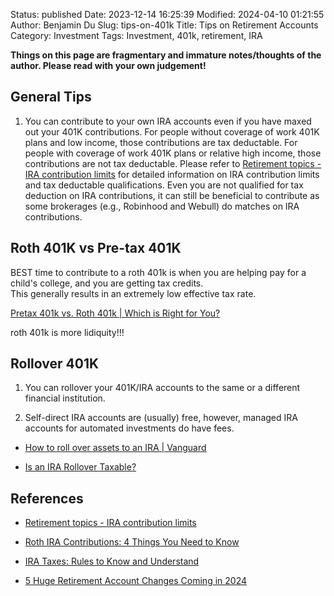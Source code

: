 Status: published
Date: 2023-12-14 16:25:39
Modified: 2024-04-10 01:21:55
Author: Benjamin Du
Slug: tips-on-401k
Title: Tips on Retirement Accounts
Category: Investment
Tags: Investment, 401k, retirement, IRA

**Things on this page are fragmentary and immature notes/thoughts of the author. Please read with your own judgement!**

## General Tips

1. You can contribute to your own IRA accounts 
    even if you have maxed out your 401K contributions.
    For people without coverage of work 401K plans and low income,
    those contributions are tax deductable.
    For people with coverage of work 401K plans or relative high income,
    those contributions are not tax deductable.
    Please refer to [Retirement topics - IRA contribution limits](https://www.irs.gov/retirement-plans/plan-participant-employee/retirement-topics-ira-contribution-limits)
    for detailed information on IRA contribution limits and tax deductable qualifications.
    Even you are not qualified for tax deduction on IRA contributions,
    it can still be beneficial to contribute 
    as some brokerages (e.g., Robinhood and Webull) do matches on IRA contributions.

## Roth 401K vs Pre-tax 401K

BEST time to contribute to a roth 401k is 
when you are helping pay for a child's college, and you are getting tax credits.  
This generally results in an extremely low effective tax rate.

[Pretax 401k vs. Roth 401k | Which is Right for You?](https://www.youtube.com/watch?v=itmpDejX8Hw)

roth 401k is more lidiquity!!!


## Rollover 401K

1. You can rollover your 401K/IRA accounts to the same or a different financial institution.

2. Self-direct IRA accounts are (usually) free,
    however,
    managed IRA accounts for automated investments
    do have fees.

- [How to roll over assets to an IRA | Vanguard](https://investor.vanguard.com/investor-resources-education/article/rolling-over-an-employer-plan-see-how-to-move-assets-to-an-ira)

- [Is an IRA Rollover Taxable?](https://www.financestrategists.com/retirement-planning/ira/is-an-ira-rollover-taxable/?gad_source=1&gclid=Cj0KCQiA7OqrBhD9ARIsAK3UXh08fOLUszQAdJH_fxH2hZe9l2dCIinV5yuS8hMeVMgaI5e-yOYfyGsaAvf-EALw_wcB)


## References

- [Retirement topics - IRA contribution limits](https://www.irs.gov/retirement-plans/plan-participant-employee/retirement-topics-ira-contribution-limits)

- [Roth IRA Contributions: 4 Things You Need to Know](https://www.schwab.com/learn/story/roth-ira-contributions-4-things-you-need-to-know?cmp=em-XCS)

- [IRA Taxes: Rules to Know and Understand](https://www.schwab.com/learn/story/ira-taxes-rules-to-know-understand?cmp=em-XCS)

- [5 Huge Retirement Account Changes Coming in 2024](https://www.fool.com/retirement/2023/11/16/5-huge-retirement-account-changes-coming-in-2024/)
